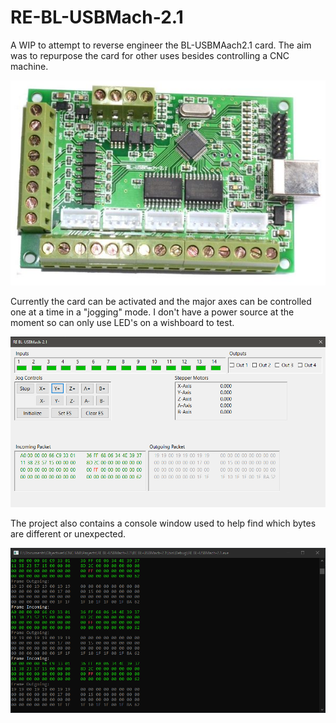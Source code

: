 # RE-BL-USBMach-2.1

A WIP to attempt to reverse engineer the BL-USBMAach2.1 card. The aim was to repurpose the card for other uses besides controlling a CNC machine.

![USBMach card](/Docs/assets/images/bl-usbmach.jpg)

Currently the card can be activated and the major axes can be controlled one at a time in a "jogging" mode. I don't have a power source at the moment so can only use LED's on a wishboard to test.

![USBMach card](/Docs/assets/images/MainForm.png)

The project also contains a console window used to help find which bytes are different or unexpected.

![USBMach card](/Docs/assets/images/Console.png)
